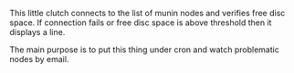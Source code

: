 This little clutch connects to the list of munin nodes
and verifies free disc space. If connection fails or free disc space is above threshold
then it displays a line.

The main purpose is to put this thing under cron and
watch problematic nodes by email.
